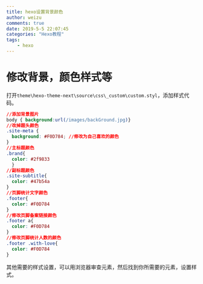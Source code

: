 ```yaml
---
title: hexo设置背景颜色
author: weizu
comments: true
date: 2019-5-5 22:07:45
categories: "Hexo教程"
tags: 
    - hexo
---
```

# 修改背景，颜色样式等

打开`theme\hexo-theme-next\source\css\_custom\custom.styl`，添加样式代码。
``` css
//添加背景图片
body { background:url(/images/backGround.jpg)}
//改掉题头颜色
.site-meta {
  background: #F0D784; //修改为自己喜欢的颜色
}
//主标题颜色
.brand{
  color: #2f9833
  }
//副标题颜色
.site-subtitle{
  color: #47b54a
}
//页脚统计文字颜色
.footer{
  color: #F0D784
}
//修改页脚备案链接颜色
.footer a{
  color: #F0D784
}
//修改页脚统计人数的颜色
.footer .with-love{
  color: #F0D784
}
```

其他需要的样式设置，可以用浏览器审查元素，然后找到你所需要的元素，设置样式。




